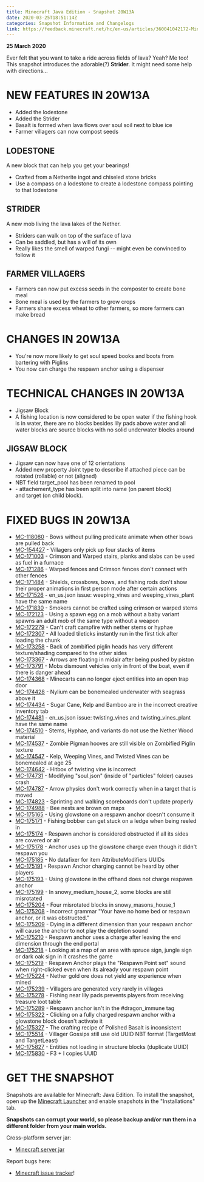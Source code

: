 ```yaml
---
title: Minecraft Java Edition - Snapshot 20W13A
date: 2020-03-25T18:51:14Z
categories: Snapshot Information and Changelogs
link: https://feedback.minecraft.net/hc/en-us/articles/360041042172-Minecraft-Java-Edition-Snapshot-20W13A
---
```


**25 March 2020**

Ever felt that you want to take a ride across fields of lava? Yeah? Me too! This snapshot introduces the adorable(?) **Strider**. It might need some help with directions\...

# NEW FEATURES IN 20W13A

-   Added the lodestone
-   Added the Strider
-   Basalt is formed when lava flows over soul soil next to blue ice
-   Farmer villagers can now compost seeds

## LODESTONE

A new block that can help you get your bearings!

-   Crafted from a Netherite ingot and chiseled stone bricks
-   Use a compass on a lodestone to create a lodestone compass pointing to that lodestone

## STRIDER

A new mob living the lava lakes of the Nether.

-   Striders can walk on top of the surface of lava
-   Can be saddled, but has a will of its own
-   Really likes the smell of warped fungi -- might even be convinced to follow it

## FARMER VILLAGERS

-   Farmers can now put excess seeds in the composter to create bone meal
-   Bone meal is used by the farmers to grow crops
-   Farmers share excess wheat to other farmers, so more farmers can make bread

# CHANGES IN 20W13A

-   You\'re now more likely to get soul speed books and boots from bartering with Piglins
-   You now can charge the respawn anchor using a dispenser

# TECHNICAL CHANGES IN 20W13A

-   Jigsaw Block
-   A fishing location is now considered to be open water if the fishing hook is in water, there are no blocks besides lily pads above water and all water blocks are source blocks with no solid underwater blocks around

## JIGSAW BLOCK

-   Jigsaw can now have one of 12 orientations
-   Added new property Joint type to describe if attached piece can be rotated (rollable) or not (aligned)
-   NBT field target_pool has been renamed to pool
-   - attachement_type has been split into name (on parent block) and target (on child block).

# FIXED BUGS IN 20W13A

-   [MC-118080](https://bugs.mojang.com/browse/MC-118080) - Bows without pulling predicate animate when other bows are pulled back
-   [MC-154427](https://bugs.mojang.com/browse/MC-154427) - Villagers only pick up four stacks of items
-   [MC-171003](https://bugs.mojang.com/browse/MC-171003) - Crimson and Warped stairs, planks and slabs can be used as fuel in a furnace
-   [MC-171286](https://bugs.mojang.com/browse/MC-171286) - Warped fences and Crimson fences don't connect with other fences
-   [MC-171484](https://bugs.mojang.com/browse/MC-171484) - Shields, crossbows, bows, and fishing rods don't show their proper animations in first person mode after certain actions
-   [MC-171526](https://bugs.mojang.com/browse/MC-171526) - en_us.json issue: weeping_vines and weeping_vines_plant have the same name
-   [MC-171830](https://bugs.mojang.com/browse/MC-171830) - Smokers cannot be crafted using crimson or warped stems
-   [MC-172123](https://bugs.mojang.com/browse/MC-172123) - Using a spawn egg on a mob without a baby variant spawns an adult mob of the same type without a weapon
-   [MC-172279](https://bugs.mojang.com/browse/MC-172279) - Can't craft campfire with nether stems or hyphae
-   [MC-172307](https://bugs.mojang.com/browse/MC-172307) - All loaded tileticks instantly run in the first tick after loading the chunk
-   [MC-173258](https://bugs.mojang.com/browse/MC-173258) - Back of zombified piglin heads has very different texture/shading compared to the other sides
-   [MC-173367](https://bugs.mojang.com/browse/MC-173367) - Arrows are floating in midair after being pushed by piston
-   [MC-173791](https://bugs.mojang.com/browse/MC-173791) - Mobs dismount vehicles only in front of the boat, even if there is danger ahead
-   [MC-174368](https://bugs.mojang.com/browse/MC-174368) - Minecarts can no longer eject entities into an open trap door
-   [MC-174428](https://bugs.mojang.com/browse/MC-174428) - Nylium can be bonemealed underwater with seagrass above it
-   [MC-174434](https://bugs.mojang.com/browse/MC-174434) - Sugar Cane, Kelp and Bamboo are in the incorrect creative inventory tab
-   [MC-174481](https://bugs.mojang.com/browse/MC-174481) - en_us.json issue: twisting_vines and twisting_vines_plant have the same name
-   [MC-174510](https://bugs.mojang.com/browse/MC-174510) - Stems, Hyphae, and variants do not use the Nether Wood material
-   [MC-174537](https://bugs.mojang.com/browse/MC-174537) - Zombie Pigman hooves are still visible on Zombified Piglin texture
-   [MC-174547](https://bugs.mojang.com/browse/MC-174547) - Kelp, Weeping Vines, and Twisted Vines can be bonemealed at age 25
-   [MC-174642](https://bugs.mojang.com/browse/MC-174642) - Hitbox of twisting vine is incorrect
-   [MC-174731](https://bugs.mojang.com/browse/MC-174731) - Modifying "soul.json" (inside of "particles" folder) causes crash
-   [MC-174787](https://bugs.mojang.com/browse/MC-174787) - Arrow physics don't work correctly when in a target that is moved
-   [MC-174823](https://bugs.mojang.com/browse/MC-174823) - Sprinting and walking scoreboards don't update properly
-   [MC-174988](https://bugs.mojang.com/browse/MC-174988) - Bee nests are brown on maps
-   [MC-175165](https://bugs.mojang.com/browse/MC-175165) - Using glowstone on a respawn anchor doesn't consume it
-   [MC-175171](https://bugs.mojang.com/browse/MC-175171) - Fishing bobber can get stuck on a ledge when being reeled in
-   [MC-175174](https://bugs.mojang.com/browse/MC-175174) - Respawn anchor is considered obstructed if all its sides are covered or air
-   [MC-175178](https://bugs.mojang.com/browse/MC-175178) - Anchor uses up the glowstone charge even though it didn't respawn you
-   [MC-175185](https://bugs.mojang.com/browse/MC-175185) - No datafixer for item AttributeModifiers UUIDs
-   [MC-175191](https://bugs.mojang.com/browse/MC-175191) - Respawn Anchor charging cannot be heard by other players
-   [MC-175193](https://bugs.mojang.com/browse/MC-175193) - Using glowstone in the offhand does not charge respawn anchor
-   [MC-175199](https://bugs.mojang.com/browse/MC-175199) - In snowy_medium_house_2, some blocks are still misrotated
-   [MC-175204](https://bugs.mojang.com/browse/MC-175204) - Four misrotated blocks in snowy_masons_house_1
-   [MC-175208](https://bugs.mojang.com/browse/MC-175208) - Incorrect grammar "Your have no home bed or respawn anchor, or it was obstructed."
-   [MC-175209](https://bugs.mojang.com/browse/MC-175209) - Dying in a different dimension than your respawn anchor will cause the anchor to not play the depletion sound
-   [MC-175210](https://bugs.mojang.com/browse/MC-175210) - Respawn anchor uses a charge after leaving the end dimension through the end portal
-   [MC-175218](https://bugs.mojang.com/browse/MC-175218) - Looking at a map of an area with spruce sign, jungle sign or dark oak sign in it crashes the game
-   [MC-175219](https://bugs.mojang.com/browse/MC-175219) - Respawn Anchor plays the "Respawn Point set" sound when right-clicked even when its already your respawn point
-   [MC-175224](https://bugs.mojang.com/browse/MC-175224) - Nether gold ore does not yield any experience when mined
-   [MC-175239](https://bugs.mojang.com/browse/MC-175239) - Villagers are generated very rarely in villages
-   [MC-175278](https://bugs.mojang.com/browse/MC-175278) - Fishing near lily pads prevents players from receiving treasure loot table
-   [MC-175289](https://bugs.mojang.com/browse/MC-175289) - Respawn anchor isn't in the #dragon_immune tag
-   [MC-175322](https://bugs.mojang.com/browse/MC-175322) - Clicking on a fully charged respawn anchor with a glowstone block doesn't activate it
-   [MC-175327](https://bugs.mojang.com/browse/MC-175327) - The crafting recipe of Polished Basalt is inconsistent
-   [MC-175514](https://bugs.mojang.com/browse/MC-175514) - Villager Gossips still use old UUID NBT format (TargetMost and TargetLeast)
-   [MC-175827](https://bugs.mojang.com/browse/MC-175827) - Entities not loading in structure blocks (duplicate UUID)
-   [MC-175830](https://bugs.mojang.com/browse/MC-175830) - F3 + I copies UUID

# GET THE SNAPSHOT

Snapshots are available for Minecraft: Java Edition. To install the snapshot, open up the [Minecraft Launcher](https://www.minecraft.net/download.html) and enable snapshots in the \"Installations\" tab.

**Snapshots can corrupt your world, so please backup and/or run them in a different folder from your main worlds.**

Cross-platform server jar:

-   [Minecraft server jar](https://launcher.mojang.com/v1/objects/16f18c21286a3f566d3d0431d13aa133bebe6eff/server.jar)

Report bugs here:

-   [Minecraft issue tracker](https://bugs.mojang.com/browse/MC)!
